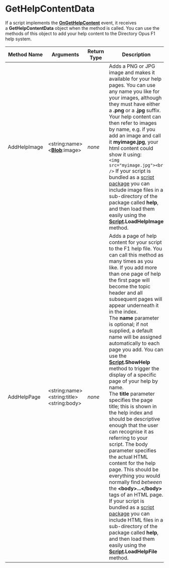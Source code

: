 # GetHelpContentData

If a script implements the **[OnGetHelpContent](../scripting_events/ongethelpcontent.md)** event, it receives a **GetHelpContentData** object when the method is called. You can use the methods of this object to add your help content to the Directory Opus F1 help system.

| Method Name | **Arguments** | Return Type | Description |
| --- | --- | --- | --- |
| AddHelpImage | \<string:name\>  <br />\<**[Blob](blob.md)**:image\> | *none* | Adds a PNG or JPG image and makes it available for your help pages. You can use any name you like for your images, although they must have either a **.png** or a **.jpg** suffix. Your help content can then refer to images by name, e.g. if you add an image and call it **myimage.jpg**, your html content could show it using:  <br />`<img src="myimage.jpg"><br />` If your script is bundled as a [script package](/Manual/scripting/script_add-ins/script_package.md) you can include image files in a sub-directory of the package called **help**, and then load them easily using the **[Script](script.md).LoadHelpImage** method. |
| AddHelpPage | \<string:name\>  <br />\<string:title\>  <br />\<string:body\> | *none* | Adds a page of help content for your script to the F1 help file. You can call this method as many times as you like. If you add more than one page of help the first page will become the topic header and all subsequent pages will appear underneath it in the index.  <br />The **name** parameter is optional; if not supplied, a default name will be assigned automatically to each page you add. You can use the **[Script](script.md).ShowHelp** method to trigger the display of a specific page of your help by name.  <br />The **title** parameter specifies the page title; this is shown in the help index and should be descriptive enough that the user can recognise it as referring to your script. The body parameter specifies the actual HTML content for the help page. This should be everything you would normally find *between* the **\<body\>...\</body\>** tags of an HTML page.  <br />If your script is bundled as a [script package](/Manual/scripting/script_add-ins/script_package.md) you can include HTML files in a sub-directory of the package called **help**, and then load them easily using the **[Script](script.md).LoadHelpFile** method. |

